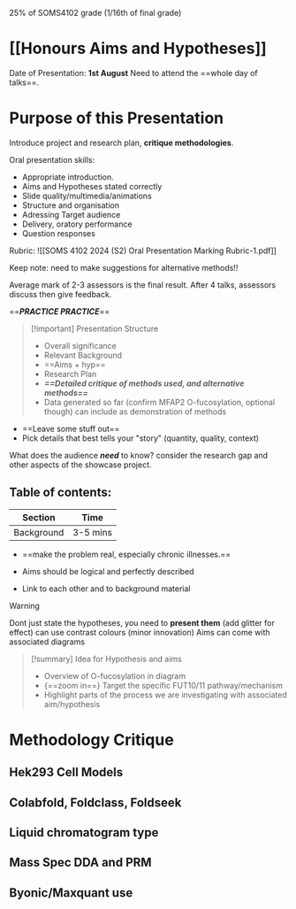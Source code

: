 25% of SOMS4102 grade (1/16th of final grade)
# [[Honours Aims and Hypotheses]]

Date of Presentation: **1st August**
Need to attend the ==whole day of talks==.

# Purpose of this Presentation
Introduce project and research plan, **critique methodologies**.

Oral presentation skills:
- Appropriate introduction.
- Aims and Hypotheses stated correctly
- Slide quality/multimedia/animations
- Structure and organisation
- Adressing Target audience
- Delivery, oratory performance
- Question responses

Rubric:
![[SOMS 4102 2024 (S2) Oral Presentation Marking Rubric-1.pdf]]

Keep note: need to make suggestions for alternative methods!!

Average mark of 2-3 assessors is the final result.
After 4 talks, assessors discuss then give feedback.

==***PRACTICE PRACTICE***==

> [!important] Presentation Structure
> - Overall significance
> - Relevant Background
> - ==Aims + hyp==
> - Research Plan
> - ***==Detailed critique of methods used, and alternative methods==***
> - Data generated so far (confirm MFAP2 O-fucosylation, optional though) can include as demonstration of methods

- ==Leave some stuff out==
- Pick details that best tells your "story" (quantity, quality, context)

What does the audience ***need*** to know? consider the research gap and other aspects of the showcase project.

## Table of contents:

| Section    | Time     |
| ---------- | -------- |
| Background | 3-5 mins |

- ==make the problem real, especially chronic illnesses.==

- Aims should be logical and perfectly described
- Link to each other and to background material
> [!warning] 
> Dont just  state the hypotheses, you need to **present them** (add glitter for effect)
> can use contrast colours (minor innovation)
> Aims can come with associated diagrams


> [!summary] Idea for Hypothesis and aims
> - Overview of O-fucosylation in diagram
> - {==zoom in==} Target the specific FUT10/11 pathway/mechanism
> - Highlight parts of the process we are investigating with associated aim/hypothesis 




# Methodology Critique

## Hek293 Cell Models

## Colabfold, Foldclass, Foldseek

## Liquid chromatogram type

## Mass Spec DDA and PRM

## Byonic/Maxquant use






